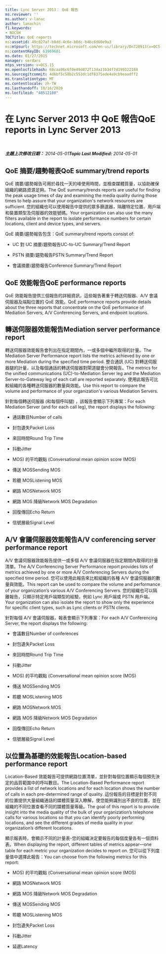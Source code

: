 ```yaml
---
title: Lync Server 2013： QoE 報告
ms.reviewer: ''
ms.author: v-lanac
author: lanachin
f1.keywords:
- NOCSH
TOCTitle: QoE reports
ms:assetid: 49c827af-b8dd-4c6e-b0dc-b4bc6d60e9a3
ms:mtpsurl: https://technet.microsoft.com/en-us/library/Dn720913(v=OCS.15)
ms:contentKeyID: 63969601
ms.date: 01/27/2015
manager: serdars
mtps_version: v=OCS.15
ms.openlocfilehash: 69caa96c6f0e49d472f13da11b34f7d199322184
ms.sourcegitcommit: 4d6bf5c58b2c553dc1df8375ede4a9cb9eaadff2
ms.translationtype: MT
ms.contentlocale: zh-TW
ms.lasthandoff: 10/16/2020
ms.locfileid: "48512180"
---
```

# <a name="qoe-reports-in-lync-server-2013"></a><span data-ttu-id="6d44a-102">在 Lync Server 2013 中 QoE 報告</span><span class="sxs-lookup"><span data-stu-id="6d44a-102">QoE reports in Lync Server 2013</span></span>

<div data-xmlns="http://www.w3.org/1999/xhtml">

<div class="topic" data-xmlns="http://www.w3.org/1999/xhtml" data-msxsl="urn:schemas-microsoft-com:xslt" data-cs="https://msdn.microsoft.com/">

<div data-asp="https://msdn2.microsoft.com/asp">



</div>

<div id="mainSection">

<div id="mainBody">

<span> </span>

<span data-ttu-id="6d44a-103">_**主題上次修改日期：** 2014-05-01_</span><span class="sxs-lookup"><span data-stu-id="6d44a-103">_**Topic Last Modified:** 2014-05-01_</span></span>

<div>

## <a name="qoe-summarytrend-reports"></a><span data-ttu-id="6d44a-104">QoE 摘要/趨勢報表</span><span class="sxs-lookup"><span data-stu-id="6d44a-104">QoE summary/trend reports</span></span>

<span data-ttu-id="6d44a-105">QoE 摘要/趨勢報告可用於尋找一天的峰使用時間，並檢查媒體質量，以協助確保組織的網路資源足夠。</span><span class="sxs-lookup"><span data-stu-id="6d44a-105">The QoE summary/trends reports are useful for finding the peak usage times of day and examining the media quality during those times to help assure that your organization's network resources are sufficient.</span></span> <span data-ttu-id="6d44a-106">您的組織也可以使用報告中提供的眾多篩選器，隔離特定位置、用戶端和裝置類型及伺服器的效能號碼。</span><span class="sxs-lookup"><span data-stu-id="6d44a-106">Your organization can also use the many filters available in the report to isolate performance numbers for certain locations, client and device types, and servers.</span></span>

<span data-ttu-id="6d44a-107">QoE 摘要/趨勢報告包含：</span><span class="sxs-lookup"><span data-stu-id="6d44a-107">QoE summary/trend reports consist of:</span></span>

  - <span data-ttu-id="6d44a-108">UC 對 UC 摘要/趨勢報告</span><span class="sxs-lookup"><span data-stu-id="6d44a-108">UC-to-UC Summary/Trend Report</span></span>

  - <span data-ttu-id="6d44a-109">PSTN 摘要/趨勢報告</span><span class="sxs-lookup"><span data-stu-id="6d44a-109">PSTN Summary/Trend Report</span></span>

  - <span data-ttu-id="6d44a-110">會議摘要/趨勢報告</span><span class="sxs-lookup"><span data-stu-id="6d44a-110">Conference Summary/Trend Report</span></span>

</div>

<div>

## <a name="qoe-performance-reports"></a><span data-ttu-id="6d44a-111">QoE 效能報告</span><span class="sxs-lookup"><span data-stu-id="6d44a-111">QoE performance reports</span></span>

<span data-ttu-id="6d44a-112">QoE 效能報告提供三個報告的詳細資訊，這些報告著重于轉送伺服器、A/V 會議伺服器及端點位置的 QoE 效能。</span><span class="sxs-lookup"><span data-stu-id="6d44a-112">QoE performance reports provide details about the three reports that concentrate on the QoE performance of Mediation Servers, A/V Conferencing Servers, and endpoint locations.</span></span>

</div>

<div>

## <a name="mediation-server-performance-report"></a><span data-ttu-id="6d44a-113">轉送伺服器效能報告</span><span class="sxs-lookup"><span data-stu-id="6d44a-113">Mediation server performance report</span></span>

<span data-ttu-id="6d44a-114">轉送伺服器效能報告會列出在指定期間內，一或多個中繼所取得的計量。</span><span class="sxs-lookup"><span data-stu-id="6d44a-114">The Mediation Server Performance report lists the metrics achieved by one or more Mediation during the specified time period.</span></span> <span data-ttu-id="6d44a-115">整合通訊 (UC) 對轉送伺服器腿的計量，以及每個通話的轉送伺服器對閘道腿會分開報告。</span><span class="sxs-lookup"><span data-stu-id="6d44a-115">The metrics for the unified communications (UC)-to-Mediation Server leg and the Mediation Server-to-Gateway leg of each call are reported separately.</span></span> <span data-ttu-id="6d44a-116">使用此報告可比較組織的各種轉送伺服器的數量與效能。</span><span class="sxs-lookup"><span data-stu-id="6d44a-116">Use this report to compare the volume and performance of your organization's various Mediation Servers.</span></span>

<span data-ttu-id="6d44a-117">針對每個轉送伺服器 (和每個呼叫腿) ，該報告會顯示下列專案：</span><span class="sxs-lookup"><span data-stu-id="6d44a-117">For each Mediation Server (and for each call leg), the report displays the following:</span></span>

  - <span data-ttu-id="6d44a-118">通話數目</span><span class="sxs-lookup"><span data-stu-id="6d44a-118">Number of calls</span></span>

  - <span data-ttu-id="6d44a-119">封包遺失</span><span class="sxs-lookup"><span data-stu-id="6d44a-119">Packet Loss</span></span>

  - <span data-ttu-id="6d44a-120">來回時間</span><span class="sxs-lookup"><span data-stu-id="6d44a-120">Round Trip Time</span></span>

  - <span data-ttu-id="6d44a-121">抖動</span><span class="sxs-lookup"><span data-stu-id="6d44a-121">Jitter</span></span>

  - <span data-ttu-id="6d44a-122">MOS) 的平均觀點 (</span><span class="sxs-lookup"><span data-stu-id="6d44a-122">Conversational mean opinion score (MOS)</span></span>

  - <span data-ttu-id="6d44a-123">傳送 MOS</span><span class="sxs-lookup"><span data-stu-id="6d44a-123">Sending MOS</span></span>

  - <span data-ttu-id="6d44a-124">聆聽 MOS</span><span class="sxs-lookup"><span data-stu-id="6d44a-124">Listening MOS</span></span>

  - <span data-ttu-id="6d44a-125">網路 MOS</span><span class="sxs-lookup"><span data-stu-id="6d44a-125">Network MOS</span></span>

  - <span data-ttu-id="6d44a-126">網路 MOS 降級</span><span class="sxs-lookup"><span data-stu-id="6d44a-126">Network MOS Degradation</span></span>

  - <span data-ttu-id="6d44a-127">回復傳回</span><span class="sxs-lookup"><span data-stu-id="6d44a-127">Echo Return</span></span>

  - <span data-ttu-id="6d44a-128">信號層級</span><span class="sxs-lookup"><span data-stu-id="6d44a-128">Signal Level</span></span>

</div>

<div>

## <a name="av-conferencing-server-performance-report"></a><span data-ttu-id="6d44a-129">A/V 會議伺服器效能報告</span><span class="sxs-lookup"><span data-stu-id="6d44a-129">A/V conferencing server performance report</span></span>

<span data-ttu-id="6d44a-130">A/V 會議伺服器效能報告提供一或多個 A/V 會議伺服器在指定期間內取得的計量清單。</span><span class="sxs-lookup"><span data-stu-id="6d44a-130">The A/V Conferencing Server Performance report provides lists of metrics achieved by one or more A/V Conferencing Servers during the specified time period.</span></span> <span data-ttu-id="6d44a-131">您可以使用此報告來比較組織的各種 A/V 會議伺服器的數量與效能。</span><span class="sxs-lookup"><span data-stu-id="6d44a-131">This report can be used to compare the volume and performance of your organization’s various A/V Conferencing Servers.</span></span> <span data-ttu-id="6d44a-132">您的組織也可以隔離報告，只顯示特定用戶端類型的經驗，例如 Lync 用戶端或 PSTN 用戶端。</span><span class="sxs-lookup"><span data-stu-id="6d44a-132">Your organization can also isolate the report to show only the experience for specific client types, such as Lync clients or PSTN clients.</span></span>

<span data-ttu-id="6d44a-133">針對每個 A/V 會議伺服器，報表會顯示下列專案：</span><span class="sxs-lookup"><span data-stu-id="6d44a-133">For each A/V Conferencing Server, the report displays the following:</span></span>

  - <span data-ttu-id="6d44a-134">會議數目</span><span class="sxs-lookup"><span data-stu-id="6d44a-134">Number of conferences</span></span>

  - <span data-ttu-id="6d44a-135">封包遺失</span><span class="sxs-lookup"><span data-stu-id="6d44a-135">Packet Loss</span></span>

  - <span data-ttu-id="6d44a-136">來回時間</span><span class="sxs-lookup"><span data-stu-id="6d44a-136">Round Trip Time</span></span>

  - <span data-ttu-id="6d44a-137">抖動</span><span class="sxs-lookup"><span data-stu-id="6d44a-137">Jitter</span></span>

  - <span data-ttu-id="6d44a-138">MOS) 的平均觀點 (</span><span class="sxs-lookup"><span data-stu-id="6d44a-138">Conversational mean opinion score (MOS)</span></span>

  - <span data-ttu-id="6d44a-139">傳送 MOS</span><span class="sxs-lookup"><span data-stu-id="6d44a-139">Sending MOS</span></span>

  - <span data-ttu-id="6d44a-140">聆聽 MOS</span><span class="sxs-lookup"><span data-stu-id="6d44a-140">Listening MOS</span></span>

  - <span data-ttu-id="6d44a-141">網路 MOS</span><span class="sxs-lookup"><span data-stu-id="6d44a-141">Network MOS</span></span>

  - <span data-ttu-id="6d44a-142">網路 MOS 降級</span><span class="sxs-lookup"><span data-stu-id="6d44a-142">Network MOS Degradation</span></span>

  - <span data-ttu-id="6d44a-143">回復傳回</span><span class="sxs-lookup"><span data-stu-id="6d44a-143">Echo Return</span></span>

  - <span data-ttu-id="6d44a-144">信號層級</span><span class="sxs-lookup"><span data-stu-id="6d44a-144">Signal Level</span></span>

</div>

<div>

## <a name="location-based-performance-report"></a><span data-ttu-id="6d44a-145">以位置為基礎的效能報告</span><span class="sxs-lookup"><span data-stu-id="6d44a-145">Location-based performance report</span></span>

<span data-ttu-id="6d44a-146">Location-Based 效能報告可提供網路位置清單，並針對每個位置顯示每個預先決定的品質範圍中的呼叫數目。</span><span class="sxs-lookup"><span data-stu-id="6d44a-146">The Location-Based Performance report provides a list of network locations and for each location shows the number of calls in each pre-determined range of quality.</span></span> <span data-ttu-id="6d44a-147">這份報告的目標是針對不同的位置提供大量組織通話的媒體質量深入瞭解，使您能夠識別出不良的位置，並在組織的不同位置查看不同的媒體質量等級。</span><span class="sxs-lookup"><span data-stu-id="6d44a-147">The goal of this report is to provide insight into the media quality of the bulk of your organization’s telephone calls for various locations so that you can identify poorly performing locations, and see the different grades of media quality in your organization’s different locations.</span></span>

<span data-ttu-id="6d44a-148">顯示報表時，會顯示不同的計量表-您的組織決定要報告的每個度量各有一個資料表。</span><span class="sxs-lookup"><span data-stu-id="6d44a-148">When displaying the report, different tables of metrics appear—one table for each metric your organization decides to report on.</span></span> <span data-ttu-id="6d44a-149">您可以從下列度量值中選擇此報告：</span><span class="sxs-lookup"><span data-stu-id="6d44a-149">You can choose from the following metrics for this report:</span></span>

  - <span data-ttu-id="6d44a-150">MOS) 的平均觀點 (</span><span class="sxs-lookup"><span data-stu-id="6d44a-150">Conversational mean opinion score (MOS)</span></span>

  - <span data-ttu-id="6d44a-151">網路 MOS</span><span class="sxs-lookup"><span data-stu-id="6d44a-151">Network MOS</span></span>

  - <span data-ttu-id="6d44a-152">網路 MOS 降級</span><span class="sxs-lookup"><span data-stu-id="6d44a-152">Network MOS Degradation</span></span>

  - <span data-ttu-id="6d44a-153">傳送 MOS</span><span class="sxs-lookup"><span data-stu-id="6d44a-153">Sending MOS</span></span>

  - <span data-ttu-id="6d44a-154">聆聽 MOS</span><span class="sxs-lookup"><span data-stu-id="6d44a-154">Listening MOS</span></span>

  - <span data-ttu-id="6d44a-155">封包遺失</span><span class="sxs-lookup"><span data-stu-id="6d44a-155">Packet Loss</span></span>

  - <span data-ttu-id="6d44a-156">抖動</span><span class="sxs-lookup"><span data-stu-id="6d44a-156">Jitter</span></span>

  - <span data-ttu-id="6d44a-157">延遲</span><span class="sxs-lookup"><span data-stu-id="6d44a-157">Latency</span></span>

</div>

</div>

<span> </span>

</div>

</div>

</div>

